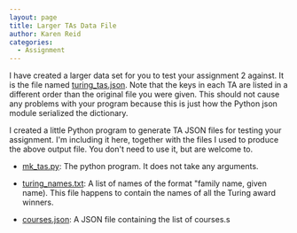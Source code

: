 ```yaml
---
layout: page
title: Larger TAs Data File
author: Karen Reid
categories:
  - Assignment
---
```


I have created a larger data set for you to test your assignment 2 against. It is the file named [turing\_tas.json](/assignments/a2/turing_tas.json).  Note that the keys in each TA are listed in a different order than the original file you were given.  This should not cause any problems with your program because this is just how the Python json module serialized the dictionary.

I created a little Python program to generate TA JSON files for testing your assignment. I'm including it here, together with the files I used to produce the above output file.  You don't need to use it, but are welcome to.

 - [mk_tas.py](/assignments/a2/mk_tas.py): The python program.  It does not take any arguments.
 
 - [turing_names.txt](/assignments/a2/turing_names.txt): A list of names of the format "family name, given name).  This file happens to contain the names of all the Turing award winners.
 
 - [courses.json](/assignments/a2/courses.json): A JSON file containing the list of courses.s
